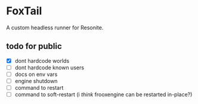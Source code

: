 # FoxTail
A custom headless runner for Resonite. 

## todo for public
- [x] dont hardcode worlds
- [ ] dont hardcode known users
- [ ] docs on env vars
- [ ] engine shutdown
- [ ] command to restart
- [ ] command to soft-restart (i *think* frooxengine can be restarted in-place?)
